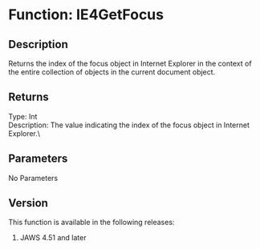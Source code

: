 # Function: IE4GetFocus

## Description

Returns the index of the focus object in Internet Explorer in the
context of the entire collection of objects in the current document
object.

## Returns

Type: Int\
Description: The value indicating the index of the focus object in
Internet Explorer.\

## Parameters

No Parameters

## Version

This function is available in the following releases:

1.  JAWS 4.51 and later
